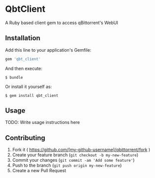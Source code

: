 # QbtClient

A Ruby based client gem to access qBittorrent's WebUI

## Installation

Add this line to your application's Gemfile:

```ruby
gem 'qbt_client'
```

And then execute:

    $ bundle

Or install it yourself as:

    $ gem install qbt_client

## Usage

TODO: Write usage instructions here

## Contributing

1. Fork it ( https://github.com/[my-github-username]/qbittorrent/fork )
2. Create your feature branch (`git checkout -b my-new-feature`)
3. Commit your changes (`git commit -am 'Add some feature'`)
4. Push to the branch (`git push origin my-new-feature`)
5. Create a new Pull Request
